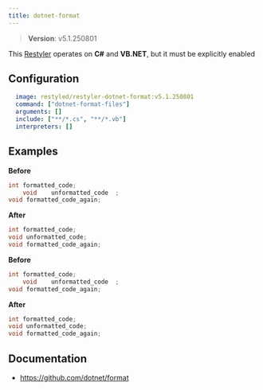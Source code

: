 ```yaml
---
title: dotnet-format
---
```


> **Version**: v5.1.250801

This [Restyler][source] operates on **C#** and **VB.NET**, but it must be explicitly enabled 

## Configuration

```yaml
  image: restyled/restyler-dotnet-format:v5.1.250801
  command: ["dotnet-format-files"]
  arguments: []
  include: ["**/*.cs", "**/*.vb"]
  interpreters: []
```

## Examples

**Before**

```csharp
int formatted_code;
    void    unformatted_code  ;
void formatted_code_again;

```

**After**

```csharp
int formatted_code;
void unformatted_code;
void formatted_code_again;

```

**Before**

```csharp
int formatted_code;
    void    unformatted_code  ;
void formatted_code_again;

```

**After**

```csharp
int formatted_code;
void unformatted_code;
void formatted_code_again;

```


## Documentation

- https://github.com/dotnet/format

[source]: https://github.com/restyled-io/restylers/blob/main/dotnet-format/info.yaml
